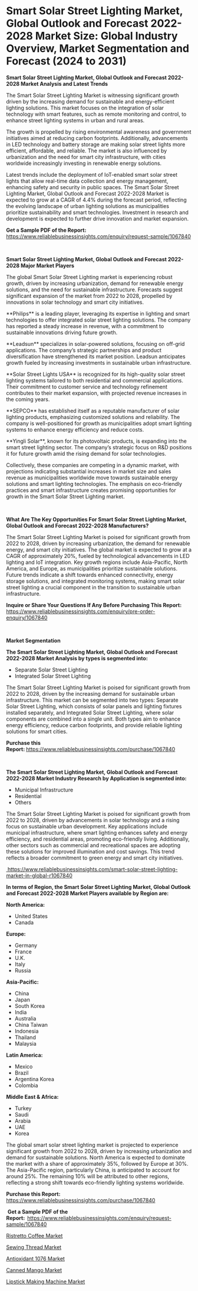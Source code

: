 <p><h1>Smart Solar Street Lighting Market, Global Outlook and Forecast 2022-2028 Market Size: Global Industry Overview, Market Segmentation and Forecast (2024 to 2031)</h1></p><p><strong>Smart Solar Street Lighting Market, Global Outlook and Forecast 2022-2028 Market Analysis and Latest Trends</strong></p>
<p><p>The Smart Solar Street Lighting Market is witnessing significant growth driven by the increasing demand for sustainable and energy-efficient lighting solutions. This market focuses on the integration of solar technology with smart features, such as remote monitoring and control, to enhance street lighting systems in urban and rural areas. </p><p>The growth is propelled by rising environmental awareness and government initiatives aimed at reducing carbon footprints. Additionally, advancements in LED technology and battery storage are making solar street lights more efficient, affordable, and reliable. The market is also influenced by urbanization and the need for smart city infrastructure, with cities worldwide increasingly investing in renewable energy solutions.</p><p>Latest trends include the deployment of IoT-enabled smart solar street lights that allow real-time data collection and energy management, enhancing safety and security in public spaces. The Smart Solar Street Lighting Market, Global Outlook and Forecast 2022-2028 Market is expected to grow at a CAGR of 4.4% during the forecast period, reflecting the evolving landscape of urban lighting solutions as municipalities prioritize sustainability and smart technologies. Investment in research and development is expected to further drive innovation and market expansion.</p></p>
<p><strong>Get a Sample PDF of the Report:&nbsp;</strong> <a href="https://www.reliablebusinessinsights.com/enquiry/request-sample/1067840">https://www.reliablebusinessinsights.com/enquiry/request-sample/1067840</a></p>
<p>&nbsp;</p>
<p><strong>Smart Solar Street Lighting Market, Global Outlook and Forecast 2022-2028 Major Market Players</strong></p>
<p><p>The global Smart Solar Street Lighting market is experiencing robust growth, driven by increasing urbanization, demand for renewable energy solutions, and the need for sustainable infrastructure. Forecasts suggest significant expansion of the market from 2022 to 2028, propelled by innovations in solar technology and smart city initiatives.</p><p>**Philips** is a leading player, leveraging its expertise in lighting and smart technologies to offer integrated solar street lighting solutions. The company has reported a steady increase in revenue, with a commitment to sustainable innovations driving future growth.</p><p>**Leadsun** specializes in solar-powered solutions, focusing on off-grid applications. The company’s strategic partnerships and product diversification have strengthened its market position. Leadsun anticipates growth fueled by increasing investments in sustainable urban infrastructure.</p><p>**Solar Street Lights USA** is recognized for its high-quality solar street lighting systems tailored to both residential and commercial applications. Their commitment to customer service and technology refinement contributes to their market expansion, with projected revenue increases in the coming years.</p><p>**SEPCO** has established itself as a reputable manufacturer of solar lighting products, emphasizing customized solutions and reliability. The company is well-positioned for growth as municipalities adopt smart lighting systems to enhance energy efficiency and reduce costs.</p><p>**Yingli Solar**, known for its photovoltaic products, is expanding into the smart street lighting sector. The company’s strategic focus on R&D positions it for future growth amid the rising demand for solar technologies.</p><p>Collectively, these companies are competing in a dynamic market, with projections indicating substantial increases in market size and sales revenue as municipalities worldwide move towards sustainable energy solutions and smart lighting technologies. The emphasis on eco-friendly practices and smart infrastructure creates promising opportunities for growth in the Smart Solar Street Lighting market.</p></p>
<p>&nbsp;</p>
<p><strong>What Are The Key Opportunities For Smart Solar Street Lighting Market, Global Outlook and Forecast 2022-2028 Manufacturers?</strong></p>
<p><p>The Smart Solar Street Lighting Market is poised for significant growth from 2022 to 2028, driven by increasing urbanization, the demand for renewable energy, and smart city initiatives. The global market is expected to grow at a CAGR of approximately 20%, fueled by technological advancements in LED lighting and IoT integration. Key growth regions include Asia-Pacific, North America, and Europe, as municipalities prioritize sustainable solutions. Future trends indicate a shift towards enhanced connectivity, energy storage solutions, and integrated monitoring systems, making smart solar street lighting a crucial component in the transition to sustainable urban infrastructure.</p></p>
<p><strong>Inquire or Share Your Questions If Any Before Purchasing This Report:</strong> <a href="https://www.reliablebusinessinsights.com/enquiry/pre-order-enquiry/1067840">https://www.reliablebusinessinsights.com/enquiry/pre-order-enquiry/1067840</a></p>
<p>&nbsp;</p>
<p><strong>Market Segmentation</strong></p>
<p><strong>The Smart Solar Street Lighting Market, Global Outlook and Forecast 2022-2028 Market Analysis by types is segmented into:</strong></p>
<p><ul><li>Separate Solar Street Lighting</li><li>Integrated Solar Street Lighting</li></ul></p>
<p><p>The Smart Solar Street Lighting Market is poised for significant growth from 2022 to 2028, driven by the increasing demand for sustainable urban infrastructure. This market can be segmented into two types: Separate Solar Street Lighting, which consists of solar panels and lighting fixtures installed separately, and Integrated Solar Street Lighting, where solar components are combined into a single unit. Both types aim to enhance energy efficiency, reduce carbon footprints, and provide reliable lighting solutions for smart cities.</p></p>
<p><strong>Purchase this Report:&nbsp;</strong><a href="https://www.reliablebusinessinsights.com/purchase/1067840">https://www.reliablebusinessinsights.com/purchase/1067840</a></p>
<p>&nbsp;</p>
<p><strong>The Smart Solar Street Lighting Market, Global Outlook and Forecast 2022-2028 Market Industry Research by Application is segmented into:</strong></p>
<p><ul><li>Municipal Infrastructure</li><li>Residential</li><li>Others</li></ul></p>
<p><p>The Smart Solar Street Lighting Market is poised for significant growth from 2022 to 2028, driven by advancements in solar technology and a rising focus on sustainable urban development. Key applications include municipal infrastructure, where smart lighting enhances safety and energy efficiency, and residential areas, promoting eco-friendly living. Additionally, other sectors such as commercial and recreational spaces are adopting these solutions for improved illumination and cost savings. This trend reflects a broader commitment to green energy and smart city initiatives.</p></p>
<p><a href="https://www.reliablebusinessinsights.com/smart-solar-street-lighting-market-in-global-r1067840">&nbsp;https://www.reliablebusinessinsights.com/smart-solar-street-lighting-market-in-global-r1067840</a></p>
<p><strong>In terms of Region, the Smart Solar Street Lighting Market, Global Outlook and Forecast 2022-2028 Market Players available by Region are:</strong></p>
<p>
    <p> <strong> North America: </strong>
        <ul>
            <li>United States</li>
            <li>Canada</li>
        </ul>
        </p> 
    <p> <strong> Europe: </strong>
        <ul>
            <li>Germany</li>
            <li>France</li>
            <li>U.K.</li>
            <li>Italy</li>
            <li>Russia</li>
        </ul>
        </p> 
    <p> <strong> Asia-Pacific: </strong>
        <ul>
            <li>China</li>
            <li>Japan</li>
            <li>South Korea</li>
            <li>India</li>
            <li>Australia</li>
            <li>China Taiwan</li>
            <li>Indonesia</li>
            <li>Thailand</li>
            <li>Malaysia</li>
        </ul>
        </p> 
    <p> <strong> Latin America: </strong>
        <ul>
            <li>Mexico</li>
            <li>Brazil</li>
            <li>Argentina Korea</li>
            <li>Colombia</li>
        </ul>
        </p> 
    <p> <strong> Middle East & Africa: </strong>
        <ul>
            <li>Turkey</li>
            <li>Saudi</li>
            <li>Arabia</li>
            <li>UAE</li>
            <li>Korea</li>
        </ul>
    </p>
    </p>
<p><p>The global smart solar street lighting market is projected to experience significant growth from 2022 to 2028, driven by increasing urbanization and demand for sustainable solutions. North America is expected to dominate the market with a share of approximately 35%, followed by Europe at 30%. The Asia-Pacific region, particularly China, is anticipated to account for around 25%. The remaining 10% will be attributed to other regions, reflecting a strong shift towards eco-friendly lighting systems worldwide.</p></p>
<p><strong>Purchase this Report: </strong><a href="https://www.reliablebusinessinsights.com/purchase/1067840">https://www.reliablebusinessinsights.com/purchase/1067840</a></p>
<p>&nbsp;<strong>Get a Sample PDF of the Report:&nbsp;&nbsp;</strong><a href="https://www.reliablebusinessinsights.com/enquiry/request-sample/1067840">https://www.reliablebusinessinsights.com/enquiry/request-sample/1067840</a></p>
<p><strong></strong></p>
<p><p><a href="https://www.linkedin.com/pulse/what-current-future-prospects-ristretto-coffee-market-ldnhe?trackingId=fP%2FdN%2BWLRnu%2Fqd2Ryhbe0g%3D%3D">Ristretto Coffee Market</a></p><p><a href="https://issuu.com/reportprime-2/docs/sewing-thread-market-size-2030.pptx_14d9028fad1eca">Sewing Thread Market</a></p><p><a href="https://issuu.com/reportprime-2/docs/antioxidant-1076-market-size-2030.p_d1ede1fc5c2dce">Antioxidant 1076 Market</a></p><p><a href="https://www.linkedin.com/pulse/canned-mango-market-size-type-slicecanned-pureecanned-diceothers-sufwe?trackingId=1tdOnFrjRbai7ppU%2FuaOgA%3D%3D">Canned Mango Market</a></p><p><a href="https://medium.com/@paaboudi9k/the-lipstick-making-machine-industry-analysis-report-offers-a-comprehensive-and-current-579ebf91c421">Lipstick Making Machine Market</a></p></p>